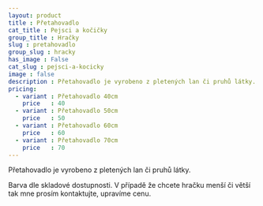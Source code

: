```yaml
---
layout: product
title : Přetahovadlo
cat_title : Pejsci a kočičky
group_title : Hračky
slug : pretahovadlo
group_slug : hracky
has_image : False
cat_slug : pejsci-a-kocicky
image : false
description : Přetahovadlo je vyrobeno z pletených lan či pruhů látky.
pricing:
  - variant : Přetahovadlo 40cm
    price   : 40
  - variant : Přetahovadlo 50cm
    price   : 50
  - variant : Přetahovadlo 60cm
    price   : 60
  - variant : Přetahovadlo 70cm
    price   : 70
---
```


Přetahovadlo je vyrobeno z pletených lan či pruhů látky.

Barva dle skladové dostupnosti. V případě že chcete hračku menší či větší tak mne prosím kontaktujte, upravíme cenu.

